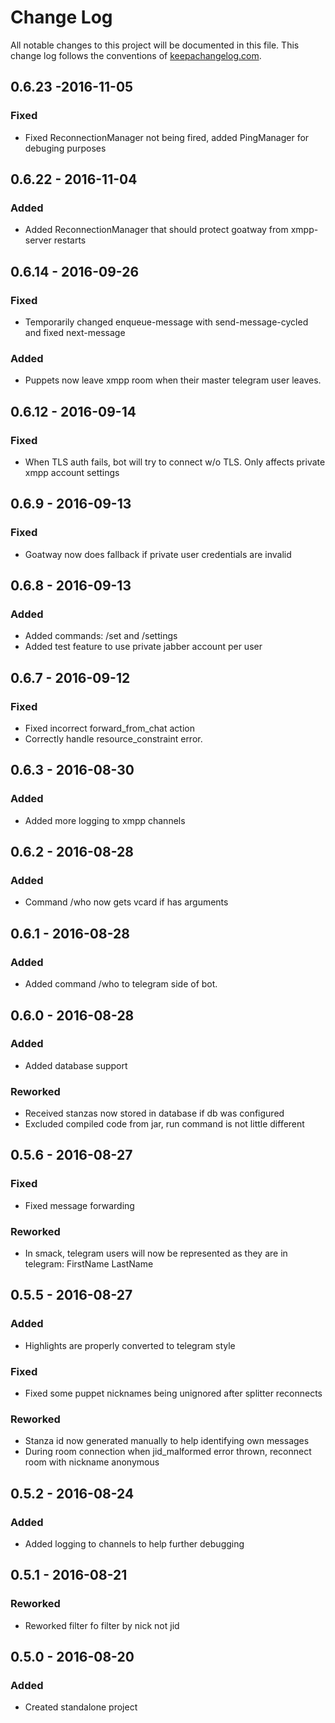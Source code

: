 # Change Log
All notable changes to this project will be documented in this file. This change log follows the conventions of [keepachangelog.com](http://keepachangelog.com/).

## 0.6.23 -2016-11-05
### Fixed
- Fixed ReconnectionManager not being fired, added PingManager for debuging purposes

## 0.6.22 - 2016-11-04
### Added
- Added ReconnectionManager that should protect goatway from xmpp-server restarts

## 0.6.14 - 2016-09-26
### Fixed
- Temporarily changed enqueue-message with send-message-cycled and fixed next-message

### Added
- Puppets now leave xmpp room when their master telegram user leaves.

## 0.6.12 - 2016-09-14
### Fixed
- When TLS auth fails, bot will try to connect w/o TLS. Only affects private xmpp account settings

## 0.6.9 - 2016-09-13
### Fixed
- Goatway now does fallback if private user credentials are invalid

## 0.6.8 - 2016-09-13
### Added
- Added commands: /set and /settings
- Added test feature to use private jabber account per user

## 0.6.7 - 2016-09-12
### Fixed
- Fixed incorrect forward_from_chat action
- Correctly handle resource_constraint error.

## 0.6.3 - 2016-08-30
### Added
- Added more logging to xmpp channels


## 0.6.2 - 2016-08-28
### Added
- Command /who now gets vcard if has arguments

## 0.6.1 - 2016-08-28
### Added
- Added command /who to telegram side of bot.

## 0.6.0 - 2016-08-28
### Added
- Added database support

### Reworked
- Received stanzas now stored in database if db was configured
- Excluded compiled code from jar, run command is not little different

## 0.5.6 - 2016-08-27
### Fixed
- Fixed message forwarding

### Reworked
- In smack, telegram users will now be represented as they are in telegram: FirstName LastName

## 0.5.5 - 2016-08-27
### Added
- Highlights are properly converted to telegram style

### Fixed
- Fixed some puppet nicknames being unignored after splitter reconnects

### Reworked
- Stanza id now generated manually to help identifying own messages
- During room connection when jid_malformed error thrown, reconnect room with nickname anonymous

## 0.5.2 - 2016-08-24
### Added
- Added logging to channels to help further debugging

## 0.5.1 - 2016-08-21
### Reworked
- Reworked filter fo filter by nick not jid

## 0.5.0 - 2016-08-20
### Added
- Created standalone project
